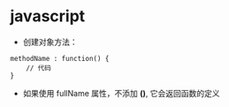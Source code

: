 # javascript

- 创建对象方法：

```javas
methodName : function() {
    // 代码 
}
```

- 如果使用 fullName 属性，不添加 **()**, 它会返回函数的定义





